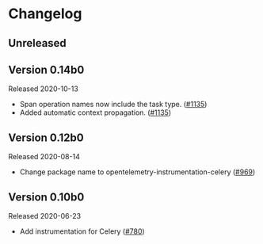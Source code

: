 # Changelog

## Unreleased

## Version 0.14b0

Released 2020-10-13

- Span operation names now include the task type. ([#1135](https://github.com/open-telemetry/opentelemetry-python/pull/1135))
- Added automatic context propagation. ([#1135](https://github.com/open-telemetry/opentelemetry-python/pull/1135))

## Version 0.12b0

Released 2020-08-14

- Change package name to opentelemetry-instrumentation-celery
  ([#969](https://github.com/open-telemetry/opentelemetry-python/pull/969))

## Version 0.10b0

Released 2020-06-23

- Add instrumentation for Celery ([#780](https://github.com/open-telemetry/opentelemetry-python/pull/780))
